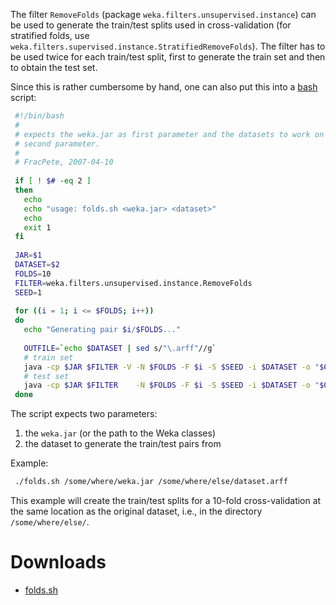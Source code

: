 The filter `RemoveFolds` (package `weka.filters.unsupervised.instance`) can be used to generate the train/test splits used in cross-validation (for stratified folds, use `weka.filters.supervised.instance.StratifiedRemoveFolds`). The filter has to be used twice for each train/test split, first to generate the train set and then to obtain the test set.

Since this is rather cumbersome by hand, one can also put this into a [bash](http://en.wikipedia.org/wiki/Bash) script:

```bash
 #!/bin/bash
 #
 # expects the weka.jar as first parameter and the datasets to work on as 
 # second parameter.
 #
 # FracPete, 2007-04-10
 
 if [ ! $# -eq 2 ]
 then
   echo
   echo "usage: folds.sh <weka.jar> <dataset>"
   echo
   exit 1
 fi
 
 JAR=$1
 DATASET=$2
 FOLDS=10
 FILTER=weka.filters.unsupervised.instance.RemoveFolds
 SEED=1
 
 for ((i = 1; i <= $FOLDS; i++))
 do
   echo "Generating pair $i/$FOLDS..."
 
   OUTFILE=`echo $DATASET | sed s/"\.arff"//g`
   # train set
   java -cp $JAR $FILTER -V -N $FOLDS -F $i -S $SEED -i $DATASET -o "$OUTFILE-train-$i-of-$FOLDS.arff"
   # test set
   java -cp $JAR $FILTER    -N $FOLDS -F $i -S $SEED -i $DATASET -o "$OUTFILE-test-$i-of-$FOLDS.arff"
 done
```

The script expects two parameters:

1. the `weka.jar` (or the path to the Weka classes)
2. the dataset to generate the train/test pairs from 

Example:

```bash
 ./folds.sh /some/where/weka.jar /some/where/else/dataset.arff
```

This example will create the train/test splits for a 10-fold cross-validation at the same location as the original dataset, i.e., in the directory `/some/where/else/`.

# Downloads

* [folds.sh](files/folds.sh)
